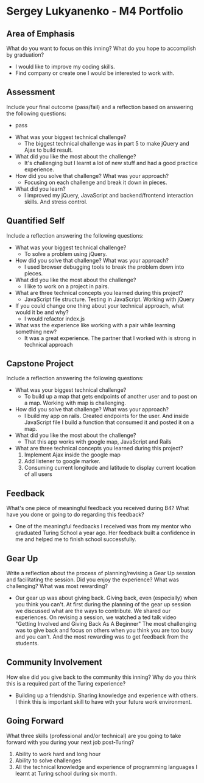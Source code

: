 # Sergey Lukyanenko - M4 Portfolio

## Area of Emphasis

What do you want to focus on this inning? What do you hope to accomplish by graduation?
- I would like to improve my coding skills.
- Find company or create one I would be interested to work with.

## Assessment

Include your final outcome (pass/fail) and a reflection based on answering the following questions:
- pass
* What was your biggest technical challenge?
  - The biggest technical challenge was in part 5 to make jQuery and Ajax to build result.
* What did you like the most about the challenge?
  - It's challenging but I learnt a lot of new stuff and had a good practice experience.
* How did you solve that challenge? What was your approach?
  - Focusing on each challenge and break it down in pieces.
* What did you learn?
  - I improved my jQuery, JavaScript and backend/frontend interaction skills. And stress control.

## Quantified Self

Include a reflection answering the following questions:

* What was your biggest technical challenge?
  - To solve a problem using jQuery.
* How did you solve that challenge? What was your approach?
  - I used browser debugging tools to break the problem down into pieces.
* What did you like the most about the challenge?
  - I like to work on a project in pairs.
* What are three technical concepts you learned during this project?
  - JavaScript file structure. Testing in JavaScript. Working with jQuery
* If you could change one thing about your technical approach, what would it be and why?
  - I would refactor index.js
* What was the experience like working with a pair while learning something new?
  - It was a great experience. The partner that I worked with is strong in technical approach

## Capstone Project

Include a reflection answering the following questions:

* What was your biggest technical challenge?
  - To build up a map that gets endpoints of another user and to post on a map. Working with map is challenging.
* How did you solve that challenge? What was your approach?
  - I build my app on rails. Created endpoints for the user. And inside JavaScript file I build a function that consumed it and posted it on a map.
* What did you like the most about the challenge?
  - That this app works with google map, JavaScript and Rails
* What are three technical concepts you learned during this project?
  1. Implement Ajax inside the google map
  2. Add listener to google marker.
  3. Consuming current longitude and latitude to display current location of all users

## Feedback

What's one piece of meaningful feedback you received during B4? What have you done or going to do regarding this feedback?
  - One of the meaningful feedbacks I received was from my mentor who graduated Turing School a year ago. Her feedback built a confidence in me and helped me to finish school successfully.
## Gear Up

Write a reflection about the process of planning/revising a Gear Up session and facilitating the session. Did you enjoy the experience? What was challenging? What was most rewarding?
  - Our gear up was about giving back. Giving back, even (especially) when you think you can't.
At first during the planning of the gear up session we discussed what are the ways to contribute. We shared our experiences.
On revising a session, we watched a ted talk video "Getting Involved and Giving Back As A Beginner"
The most challenging was to give back and focus on others when you think you are too busy and you can't.
And the most rewarding was to get feedback from the students.

## Community Involvement

How else did you give back to the community this inning? Why do you think this is a required part of the Turing experience?
  - Building up a friendship. Sharing knowledge and experience with others. I think this is important skill to have wth your future work environment.

## Going Forward

What three skills (professional and/or technical) are you going to take forward with you during your next job post-Turing?
1. Ability to work hard and long hour
2. Ability to solve challenges
3. All the technical knowledge and experience of programming languages I learnt at Turing school during six month.
